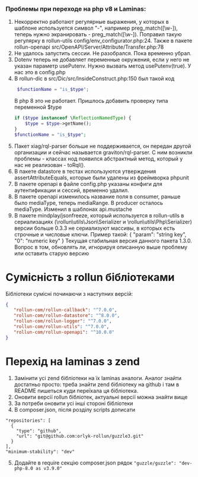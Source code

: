### Проблемы при переходе на php v8 и Laminas:

1. Некорректно работают регулярные выражения, у которых в шаблоне используется символ "-",
   например preg_match([\w-]), теперь нужно экранировать - preg_match([\w\-]).
   Поправил такую регулярку в rollun-utils config/env_configurator.php:24.
   Также в пакете rollun-openapi src/OpenAPI/Server/Attribute/Transfer.php:78
2. Не удалось запустить сессии. Не разобрался. Пока временно убрал.
3. Dotenv теперь не добавляет переменные окружения, если у него не указан параметр usePutenv.
   Нужно вызвать метод usePutenv(true). У нас это в config.php
4. В rollun-dic в src/Dic/src/InsideConstruct.php:150 был такой код
   ```php
    $functionName = "is_$type";
   ```
   В php 8 это не работает. Пришлось добавить проверку типа переменной $type
   ```php
   if ($type instanceof \ReflectionNamedType) {
       $type = $type->getName();
   }
   $functionName = "is_$type";
   ```
5. Пакет xiag/rql-parser больше не поддерживается, он передан другой организации и сейчас называется graviton/rql-parser.
   С ним возникли проблемы - классах нод появился абстрактный метод, который у нас не реализован - toRql().
6. В пакете datastore в тестах используются утверждения assertAttributeEquals, которые были удалены из фреймворка phpunit
7. В пакете openapi в файле config.php указаны конфиги для аутентификации и сессий, временно удалил.
8. В пакете openapi изменилось название поля в consumer, раньше было mediaType, теперь mediaRange.
   В producer осталось mediaType. Изменил в шаблонах api.mustache
9. В пакете mindplay/jsonfreeze, который используется в rollun-utils в сериализациях (\rollun\utils\Json\Serializer и \rollun\utils\Php\Serializer)
   версии больше 0.3.3 не сериализуют массивы, в которых есть строчные и числовые ключи. Пример такой:
   {
      "param": "string key",
      "0": "numeric key"
   }
   Текущая стабильная версия данного пакета 1.3.0. Вопрос в том, обновлять ли, игнорируя описанную выше проблему или оставить старую версию

# Сумісність з rollun бібліотеками

Бібліотеки сумісні починаючи з наступних версій:

```json
{
   "rollun-com/rollun-callback": "^7.0.0",
   "rollun-com/rollun-datastore": "^8.0.0",
   "rollun-com/rollun-logger": "^7.0.0",
   "rollun-com/rollun-utils": "^7.0.0",
   "rollun-com/rollun-openapi": "^10.0.0"
}
```

# Перехід на laminas з zend
1. Замінити усі zend бібліотеки на їх laminas аналоги. Аналог знайти достатньо просто: треба знайти zend бібліотеку на 
github і там в README пишеться куди переїхала ця бібліотека.
2. Оновити версії rollun бібліотек, актуальні версії можна знайти вище
3. За потреби оновити усі інші стороні бібліотеки
4. В composer.json, після розділу scripts дописати 
```
"repositories": [
  {
    "type": "github",
    "url": "git@github.com:orlyk-rollun/guzzle3.git"
  }
],
"minimum-stability": "dev"
```
5. Додайте в require секцію composer.json рядок `"guzzle/guzzle": "dev-php-8.0 as v3.9.0"` 